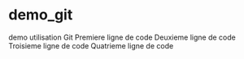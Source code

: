 # demo_git
demo utilisation Git
Premiere ligne de code
Deuxieme ligne de code
Troisieme ligne de code
Quatrieme ligne de code
